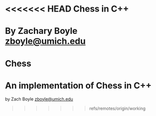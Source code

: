 <<<<<<< HEAD
Chess in C++
===========================

By Zachary Boyle <zboyle@umich.edu>
=======
# Chess
An implementation of Chess in C++
=================================
by Zach Boyle <zboyle@umich.edu>
>>>>>>> refs/remotes/origin/working
